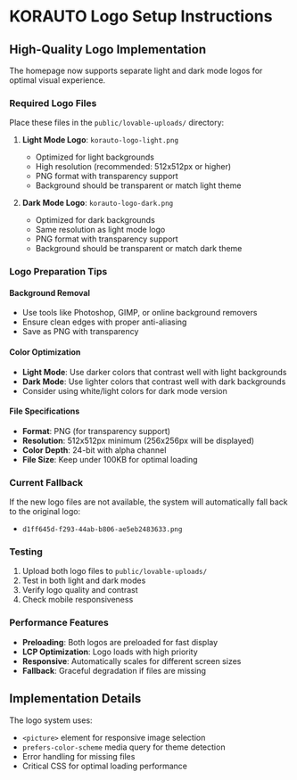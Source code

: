 # KORAUTO Logo Setup Instructions

## High-Quality Logo Implementation

The homepage now supports separate light and dark mode logos for optimal visual experience.

### Required Logo Files

Place these files in the `public/lovable-uploads/` directory:

1. **Light Mode Logo**: `korauto-logo-light.png`
   - Optimized for light backgrounds
   - High resolution (recommended: 512x512px or higher)
   - PNG format with transparency support
   - Background should be transparent or match light theme

2. **Dark Mode Logo**: `korauto-logo-dark.png`
   - Optimized for dark backgrounds
   - Same resolution as light mode logo
   - PNG format with transparency support
   - Background should be transparent or match dark theme

### Logo Preparation Tips

#### Background Removal
- Use tools like Photoshop, GIMP, or online background removers
- Ensure clean edges with proper anti-aliasing
- Save as PNG with transparency

#### Color Optimization
- **Light Mode**: Use darker colors that contrast well with light backgrounds
- **Dark Mode**: Use lighter colors that contrast well with dark backgrounds
- Consider using white/light colors for dark mode version

#### File Specifications
- **Format**: PNG (for transparency support)
- **Resolution**: 512x512px minimum (256x256px will be displayed)
- **Color Depth**: 24-bit with alpha channel
- **File Size**: Keep under 100KB for optimal loading

### Current Fallback

If the new logo files are not available, the system will automatically fall back to the original logo:
- `d1ff645d-f293-44ab-b806-ae5eb2483633.png`

### Testing

1. Upload both logo files to `public/lovable-uploads/`
2. Test in both light and dark modes
3. Verify logo quality and contrast
4. Check mobile responsiveness

### Performance Features

- **Preloading**: Both logos are preloaded for fast display
- **LCP Optimization**: Logo loads with high priority
- **Responsive**: Automatically scales for different screen sizes
- **Fallback**: Graceful degradation if files are missing

## Implementation Details

The logo system uses:
- `<picture>` element for responsive image selection
- `prefers-color-scheme` media query for theme detection
- Error handling for missing files
- Critical CSS for optimal loading performance

